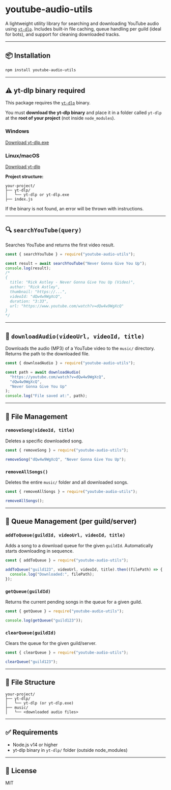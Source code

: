 # youtube-audio-utils

A lightweight utility library for searching and downloading YouTube audio using [`yt-dlp`](https://github.com/yt-dlp/yt-dlp). Includes built-in file caching, queue handling per guild (ideal for bots), and support for cleaning downloaded tracks.

---

## 📦 Installation

```bash
npm install youtube-audio-utils
```

---

## ⚠️ yt-dlp binary required

This package requires the [`yt-dlp`](https://github.com/yt-dlp/yt-dlp) binary.

You must **download the yt-dlp binary** and place it in a folder called `yt-dlp` at the **root of your project** (not inside `node_modules`).

### Windows
[Download yt-dlp.exe](https://github.com/yt-dlp/yt-dlp/releases/latest/download/yt-dlp.exe)

### Linux/macOS
[Download yt-dlp](https://github.com/yt-dlp/yt-dlp/releases/latest/download/yt-dlp)

**Project structure:**

```
your-project/
├── yt-dlp/
│   └── yt-dlp or yt-dlp.exe
├── index.js
```

If the binary is not found, an error will be thrown with instructions.

---

## 🔍 `searchYouTube(query)`

Searches YouTube and returns the first video result.

```js
const { searchYouTube } = require("youtube-audio-utils");

const result = await searchYouTube("Never Gonna Give You Up");
console.log(result);
/*
{
  title: "Rick Astley - Never Gonna Give You Up (Video)",
  author: "Rick Astley",
  thumbnail: "https://...",
  videoId: "dQw4w9WgXcQ",
  duration: "3:33",
  url: "https://www.youtube.com/watch?v=dQw4w9WgXcQ"
}
*/
```

---

## 🎵 `downloadAudio(videoUrl, videoId, title)`

Downloads the audio (MP3) of a YouTube video to the `music/` directory. Returns the path to the downloaded file.

```js
const { downloadAudio } = require("youtube-audio-utils");

const path = await downloadAudio(
  "https://youtube.com/watch?v=dQw4w9WgXcQ",
  "dQw4w9WgXcQ",
  "Never Gonna Give You Up"
);
console.log("File saved at:", path);
```

---

## 🧹 File Management

### `removeSong(videoId, title)`

Deletes a specific downloaded song.

```js
const { removeSong } = require("youtube-audio-utils");

removeSong("dQw4w9WgXcQ", "Never Gonna Give You Up");
```

### `removeAllSongs()`

Deletes the entire `music/` folder and all downloaded songs.

```js
const { removeAllSongs } = require("youtube-audio-utils");

removeAllSongs();
```

---

## 📁 Queue Management (per guild/server)

### `addToQueue(guildId, videoUrl, videoId, title)`

Adds a song to a download queue for the given `guildId`. Automatically starts downloading in sequence.

```js
const { addToQueue } = require("youtube-audio-utils");

addToQueue("guild123", videoUrl, videoId, title).then((filePath) => {
  console.log("Downloaded:", filePath);
});
```

### `getQueue(guildId)`

Returns the current pending songs in the queue for a given guild.

```js
const { getQueue } = require("youtube-audio-utils");

console.log(getQueue("guild123"));
```

### `clearQueue(guildId)`

Clears the queue for the given guild/server.

```js
const { clearQueue } = require("youtube-audio-utils");

clearQueue("guild123");
```

---

## 🧾 File Structure

```
your-project/
├── yt-dlp/
│   └── yt-dlp (or yt-dlp.exe)
├── music/
│   └── <downloaded audio files>
```

---

## ✅ Requirements

- Node.js v14 or higher
- yt-dlp binary in `yt-dlp/` folder (outside node_modules)

---

## 📝 License

MIT